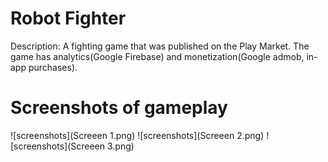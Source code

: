 # Robot Fighter
Description:
A fighting game that was published on the Play Market.
The game has analytics(Google Firebase) and monetization(Google admob, in-app purchases).
# Screenshots of gameplay
![screenshots](Screeen 1.png)
![screenshots](Screeen 2.png)
![screenshots](Screeen 3.png)